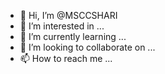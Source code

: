 - 👋 Hi, I’m @MSCCSHARI
- 👀 I’m interested in ...
- 🌱 I’m currently learning ...
- 💞️ I’m looking to collaborate on ...
- 📫 How to reach me ...

<!---
MSCCSHARI/MSCCSHARI is a ✨ special ✨ repository because its `README.md` (this file) appears on your GitHub profile.
You can click the Preview link to take a look at your changes.
--->
